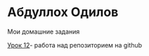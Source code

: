 

# Абдуллох Одилов
Мои домашние задания

[Урок 12](https://abdullokh425a.github.io/lesson_12/ "Моя готовая домашка")- работа над репозиторием на github
